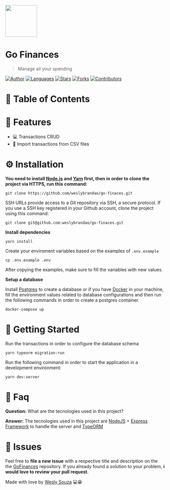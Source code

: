 <p align="left">
   <img src="https://ik.imagekit.io/p7fa4kfbgx/logo-docs_54tQ2vm6R.gif" width="100"/>
</p>

# Go Finances

> Manage all your spending

[![Author](https://img.shields.io/badge/author-weslybrandao-ff5900?style=flat-square)](https://github.com/weslybrandao)
[![Languages](https://img.shields.io/github/languages/count/weslybrandao/go-finaces?color=ff5900&style=flat-square)](#)
[![Stars](https://img.shields.io/github/stars/weslybrandao/go-finaces?color=ff5900&style=flat-square)](https://github.com/weslybrandao/go-finaces/stargazers)
[![Forks](https://img.shields.io/github/forks/weslybrandao/go-finaces?color=ff5900&style=flat-square)](https://github.com/weslybrandao/go-finaces/network/members)
[![Contributors](https://img.shields.io/github/contributors/weslybrandao/go-finaces?color=ff5900&style=flat-square)](https://github.com/weslybrandao/go-finaces/graphs/contributors)

# :pushpin: Table of Contents

# 🔎 Features
* 💻 Transactions CRUD
* 📁 Import transactions from CSV files


# ⚙ Installation

**You need to install [Node.js](https://nodejs.org/en/download/) and [Yarn](https://yarnpkg.com/) first, then in order to clone the project via HTTPS, run this command:**

```git clone https://github.com/weslybrandao/go-finaces.git```

SSH URLs provide access to a Git repository via SSH, a secure protocol. If you use a SSH key registered in your Github account, clone the project using this command:

```git clone git@github.com:weslybrandao/go-finaces.git```

**Install dependencies**

```yarn install```

Create your enviroment variables based on the examples of ```.env.example```

```cp .env.example .env```

After copying the examples, make sure to fill the variables with new values.

**Setup a database**

Install [Postgres](https://www.postgresql.org/) to create a database or if you have [Docker](https://www.docker.com/) in your machine, fill the environment values related to database configurations and then run the following commands in order to create a postgres container.

```docker-compose up```

# 🚀 Getting Started

Run the transactions in order to configure the database schema

```yarn typeorm migration:run```

Run the following command in order to start the application in a development environment:

```yarn dev:server```

# :postbox: Faq

**Question:** What are the tecnologies used in this project?

**Answer:** The tecnologies used in this project are [NodeJS](https://nodejs.org/en/) + [Express Framework](http://expressjs.com/en/) to handle the server and [TypeORM](https://typeorm.io/#/) 

# 🐛 Issues

Feel free to **file a new issue** with a respective title and description on the the [GoFinances](https://github.com/weslybrandao/go-finaces/issues) repository. If you already found a solution to your problem, **i would love to review your pull request**.


Made with love by [Wesly Souza](https://github.com/weslybrandao) 💻😁
